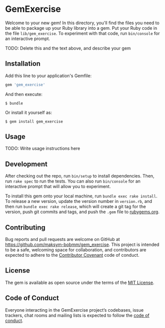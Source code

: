 # GemExercise

Welcome to your new gem! In this directory, you'll find the files you need to be able to package up your Ruby library into a gem. Put your Ruby code in the file `lib/gem_exercise`. To experiment with that code, run `bin/console` for an interactive prompt.

TODO: Delete this and the text above, and describe your gem

## Installation

Add this line to your application's Gemfile:

```ruby
gem 'gem_exercise'
```

And then execute:

    $ bundle

Or install it yourself as:

    $ gem install gem_exercise

## Usage

TODO: Write usage instructions here

## Development

After checking out the repo, run `bin/setup` to install dependencies. Then, run `rake spec` to run the tests. You can also run `bin/console` for an interactive prompt that will allow you to experiment.

To install this gem onto your local machine, run `bundle exec rake install`. To release a new version, update the version number in `version.rb`, and then run `bundle exec rake release`, which will create a git tag for the version, push git commits and tags, and push the `.gem` file to [rubygems.org](https://rubygems.org).

## Contributing

Bug reports and pull requests are welcome on GitHub at https://github.com/maksym-bobmm/gem_exercise. This project is intended to be a safe, welcoming space for collaboration, and contributors are expected to adhere to the [Contributor Covenant](http://contributor-covenant.org) code of conduct.

## License

The gem is available as open source under the terms of the [MIT License](https://opensource.org/licenses/MIT).

## Code of Conduct

Everyone interacting in the GemExercise project’s codebases, issue trackers, chat rooms and mailing lists is expected to follow the [code of conduct](https://github.com/[USERNAME]/gem_exercise/blob/master/CODE_OF_CONDUCT.md).
